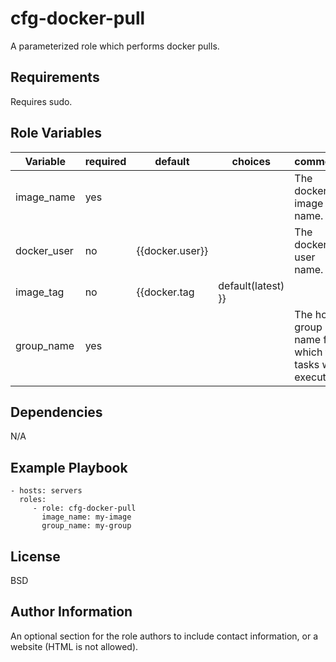 cfg-docker-pull
===============

A parameterized role which performs docker pulls.

Requirements
------------

Requires sudo.

Role Variables
--------------

|Variable     | required | default                           | choices        | comments                                               |
|-------------|----------|-----------------------------------|----------------|--------------------------------------------------------|
| image_name  |    yes   |                                   |                | The docker image name. |
| docker_user |    no    | {{docker.user}}                   |                | The docker user name. |
| image_tag   |    no    | {{docker.tag | default(latest) }} |                | The tag for the docker image. |
| group_name  |    yes   |                                   |                | The host group name for which the tasks will execute. |

Dependencies
------------

N/A

Example Playbook
----------------

    - hosts: servers
      roles:
         - role: cfg-docker-pull
           image_name: my-image
           group_name: my-group

License
-------

BSD

Author Information
------------------

An optional section for the role authors to include contact information, or a website (HTML is not allowed).
